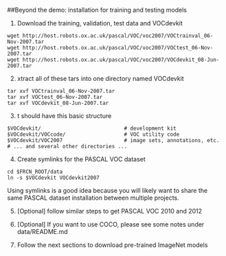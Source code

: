 ##Beyond the demo: installation for training and testing models

1. Download the training, validation, test data and VOCdevkit

```
wget http://host.robots.ox.ac.uk/pascal/VOC/voc2007/VOCtrainval_06-Nov-2007.tar
wget http://host.robots.ox.ac.uk/pascal/VOC/voc2007/VOCtest_06-Nov-2007.tar
wget http://host.robots.ox.ac.uk/pascal/VOC/voc2007/VOCdevkit_08-Jun-2007.tar
```

2. xtract all of these tars into one directory named VOCdevkit

```
tar xvf VOCtrainval_06-Nov-2007.tar
tar xvf VOCtest_06-Nov-2007.tar
tar xvf VOCdevkit_08-Jun-2007.tar
```

3. t should have this basic structure

```
$VOCdevkit/                           # development kit
$VOCdevkit/VOCcode/                   # VOC utility code
$VOCdevkit/VOC2007                    # image sets, annotations, etc.
# ... and several other directories ...
```

4. Create symlinks for the PASCAL VOC dataset

```
cd $FRCN_ROOT/data
ln -s $VOCdevkit VOCdevkit2007
```

Using symlinks is a good idea because you will likely want to share the same PASCAL dataset installation between multiple projects.

5. [Optional] follow similar steps to get PASCAL VOC 2010 and 2012

6. [Optional] If you want to use COCO, please see some notes under data/README.md

7. Follow the next sections to download pre-trained ImageNet models